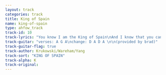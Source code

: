 ```yaml
---
layout: track
categories: track
title: King of Spain
name: king-of-spain
type: ahfow_track
track-id: 10
track-lyrics: "You know I am the King of Spain\nAnd I know that you can never tear me apart again\nThe empty halls I roam around\nAnd my friends don't understand I'll never lose again\n\nYou know I am the King of Spain\nYeah and I know that you can never bring me down again\nOh yeah I am the King of Spain\nYeah and I know that you can never tear me\n\nWell, I'm the King of Spain, I'm smilin to\nmyself I'm laughin out aloud, I'll never cry again\nNo, I'm the King of Spain, I'm smilin to myself\nThey play my favorite song, I'll never cry again\n\nYou know I am the King of Spain\nAnd I know that you will never bring me down again\nOh yeah I am the King of Spain\nYeah and I know that you can never tear me\n\nNo I'm the King of Spain, I'm smiling to myself\nI'm laughin out aloud, I'll never cry again\nYeah I'm the King of Spain, I'm smilin to myself\nI'm laughin out aloud, cause I'm the King of Spain"
track-guitar: "verses: A G A\nchange: D A D A \n\n(provided by brad)"
track-guitar-flag: true
track-author: Krukowski/Wareham/Yang
track-sort: "KING OF SPAIN"
track-alpha: K
track-original: 
---
```

